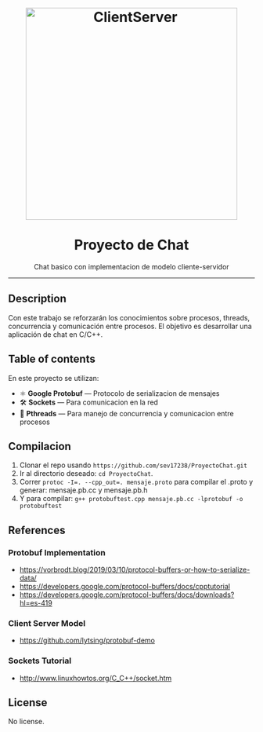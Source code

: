 

<h1 align="center">
<br>
  <a href="https://en.wikipedia.org/wiki/Client%E2%80%93server_model"><img src="https://entreunosyceros.net/wp-content/uploads/2013/10/clienteservidor-1024x538.jpg" alt="ClientServer" width=432 length=512"></a>
<br>
<br>
Proyecto de Chat
</h1>

<p align="center">Chat basico con implementacion de modelo cliente-servidor</p>


<hr />

## Description
Con este trabajo se reforzarán los conocimientos sobre procesos, threads, concurrencia y comunicación entre procesos. El objetivo es desarrollar una aplicación de chat en C/C++.

## Table of contents
En este proyecto se utilizan:

- ⚛ **Google Protobuf** — Protocolo de serializacion de mensajes
- 🛠 **Sockets** — Para comunicacion en la red
- 💅 **Pthreads** — Para manejo de concurrencia y comunicacion entre procesos

## Compilacion
1. Clonar el repo usando `https://github.com/sev17238/ProyectoChat.git`
2. Ir al directorio deseado: `cd ProyectoChat`.<br />
3. Correr `protoc -I=. --cpp_out=. mensaje.proto` para compilar el .proto y generar: mensaje.pb.cc y mensaje.pb.h
4. Y para compilar: `g++ protobuftest.cpp mensaje.pb.cc -lprotobuf -o protobuftest`

## References

### Protobuf Implementation
 - https://vorbrodt.blog/2019/03/10/protocol-buffers-or-how-to-serialize-data/
 - https://developers.google.com/protocol-buffers/docs/cpptutorial
 - https://developers.google.com/protocol-buffers/docs/downloads?hl=es-419

### Client Server Model
 - https://github.com/lytsing/protobuf-demo 

### Sockets Tutorial
 - http://www.linuxhowtos.org/C_C++/socket.htm 


## License
No license.
